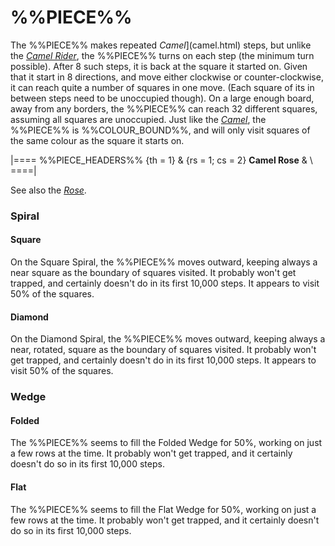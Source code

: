 # %%PIECE%%

The %%PIECE%% makes repeated *Camel*](camel.html) steps, but unlike the 
[*Camel Rider*](camel_rider.html), the %%PIECE%% turns on each step
(the minimum turn possible). After 8 such steps, it is back at
the square it started on. Given that it start in 8 directions,
and move either clockwise or counter-clockwise, it can reach
quite a number of squares in one move. (Each square of its in between
steps need to be unoccupied though). On a large enough board, away from 
any borders, the %%PIECE%% can reach 32 different squares, assuming
all squares are unoccupied. Just like the [*Camel*](camel.html), the
%%PIECE%% is %%COLOUR_BOUND%%, and will only visit squares of the
same colour as the square it starts on.

|====
%%PIECE_HEADERS%%
  {th = 1}
& {rs = 1; cs = 2}
            **Camel Rose**
&           \\
====|
      
See also the [*Rose*](rose.html).

### Spiral

#### Square

On the Square Spiral, the %%PIECE%% moves outward, keeping always a 
near square as the boundary of squares visited. It probably won't
get trapped, and certainly doesn't do in its first 10,000 steps.
It appears to visit 50% of the squares.

#### Diamond

On the Diamond Spiral, the %%PIECE%% moves outward, keeping always a 
near, rotated, square as the boundary of squares visited. It probably won't
get trapped, and certainly doesn't do in its first 10,000 steps.
It appears to visit 50% of the squares.

### Wedge

#### Folded

The %%PIECE%% seems to fill the Folded Wedge for 50%, working on just
a few rows at the time. It probably won't get trapped, and it certainly
doesn't do so in its first 10,000 steps.

#### Flat

The %%PIECE%% seems to fill the Flat Wedge for 50%, working on just
a few rows at the time. It probably won't get trapped, and it certainly
doesn't do so in its first 10,000 steps.

